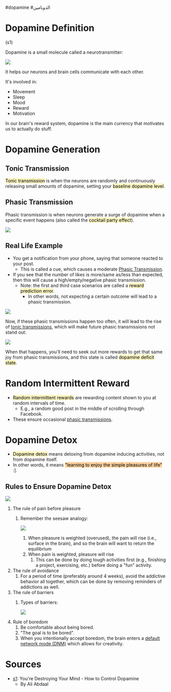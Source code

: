 
#dopamine 
#الدوبامين 

# Dopamine Definition

(s1)

Dopamine is a small molecule called a neurotransmitter: 

![](Media-Temp/Pasted%20image%2020240630075609.png)

It helps our neurons and brain cells communicate with each other.

It's involved in:
* Movement
* Sleep
* Mood
* Reward
* Motivation

In our brain's reward system, dopamine is the main currency that motivates us to actually do stuff.

# Dopamine Generation

## Tonic Transmission

<mark style="background: #FFF3A3A6;">Tonic transmission</mark> is when the neurons are randomly and continuously releasing small amounts of dopamine, setting your <mark style="background: #FFF3A3A6;">baseline dopamine level</mark>.

## Phasic Transmission

Phasic transmission is when neurons generate a surge of dopamine when a specific event happens (also called the <mark style="background: #FFF3A3A6;">cocktail party effect</mark>).

![](Media-Temp/Pasted%20image%2020240630080156.png)

## Real Life Example

* You get a notification from your phone, saying that someone reacted to your post.
	* This is called a cue, which causes a moderate [Phasic Transmission](#Phasic%20Transmission).
* If you see that the number of likes is more/same as/less than expected, then this will cause a high/empty/negative phasic transmission.
	* Note: the first and third case scenarios are called a <mark style="background: #FFF3A3A6;">reward prediction error</mark>.
		* In other words, not expecting a certain outcome will lead to a phasic transmission.

![](Media-Temp/Pasted%20image%2020240630080530.png)

Now, if these phasic transmissions happen too often, it will lead to the rise of [tonic transmissions](#Tonic%20Transmission), which will make future phasic transmissions not stand out:

![](Media-Temp/Pasted%20image%2020240630141152.png)

When that happens, you'll need to seek out more rewards to get that same joy from phasic transmissions, and this state is called <mark style="background: #FFF3A3A6;">dopamine deficit state</mark>.

# Random Intermittent Reward

* <mark style="background: #FFF3A3A6;">Random intermittent rewards</mark> are rewarding content shown to you at random intervals of time.
	* E.g., a random good post in the middle of scrolling through Facebook.
* These ensure occasional [phasic transmissions](#Phasic%20Transmission).

# Dopamine Detox

* <mark style="background: #FFF3A3A6;">Dopamine detox</mark> means detoxing from dopamine inducing activities, not from dopamine itself.
* In other words, it means <mark style="background: #FFB86CA6;">"learning to enjoy the simple pleasures of life"</mark> :].

## Rules to Ensure Dopamine Detox

![](Media-Temp/Pasted%20image%2020240630142724.png)

1. The rule of pain before pleasure
	1. Remember the seesaw analogy:
	   
	   ![](Media-Temp/Pasted%20image%2020240630142817.png)
	   
		1. When pleasure is weighted (overused), the pain will rise (i.e., surface in the brain), and so the brain will want to return the equilibrium
		2. When pain is weighted, pleasure will rise
			1. This can be done by doing tough activities first (e.g., finishing a project, exercising, etc.) before doing a "fun" activity.
2. The rule of avoidance
	1. For a period of time (preferably around 4 weeks), avoid the addictive behavior all together, which can be done by removing reminders of addictions as well.
3. The rule of barriers
	1. Types of barriers:
	   
	   ![](Media-Temp/Pasted%20image%2020240630143203.png)
4. Rule of boredom
	1. Be comfortable about being bored.
	2. "The goal is to be bored".
	3. When you intentionally accept boredom, the brain enters a [default network mode (DNM)](https://www.wikiwand.com/en/Default_mode_network) which allows for creativity.

# Sources

* [s1](https://www.youtube.com/watch?v=tjjqyiHczcc): You're Destroying Your Mind - How to Control Dopamine
	* By Ali Abdaal